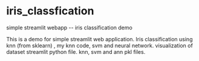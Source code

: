 # iris_classfication
simple streamlit webapp -- iris classification demo

This is a demo for simple streamlit web application. Iris classification using knn (from sklearn) , my knn code, svm and neural network. 
visualization of dataset
streamlit python file.
knn, svm and ann pkl files.
